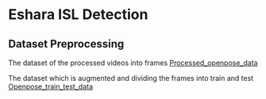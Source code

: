 # Eshara ISL Detection
## Dataset Preprocessing
The dataset of the processed videos into frames
[Processed_openpose_data]([url](https://drive.google.com/drive/folders/13FuZXt5sr-hpp905mR52lvCO2rxe-5u9?usp=sharing))


The dataset which is augmented and dividing the frames into train and test
[Openpose_train_test_data]([url](https://drive.google.com/drive/folders/1MCpPj-6nEi5hnlIywrONSZ7Z9GQ5Tbe7?usp=sharing)) 

